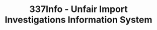 ---
layout: default
bigquery: https://console.cloud.google.com/bigquery?p=patents-public-data&d=usitc_investigations&page=dataset&project=sheets-management-319211
citation: US International Trade Commission 337Info Unfair Import Investigations Information
  System
contributors: US International Trade Comission
cost: None
description: US International Trade Commission 337Info Unfair Import Investigations
  Information System contains data on investigations done under Section 337. Section
  337 declares the infringement of certain statutory intellectual property rights
  and other forms of unfair competition in import trade to be unlawful practices.
  Most Section 337 investigations involve allegations of patent or registered trademark
  infringement.
documentation: FAQ and tutorial available on the site
last_edit: 04/09/2022, 03:16:46
location: https://pubapps2.usitc.gov/337external/
maintained_by: US International Trade Comission
schema_fields:
- ouiiParticipation
- patentNumbers
- gcAttorney
- scheduledEndDateEvidHear
- cafcAppeals
- actualStartDateEvidHear
- finalIdOnViolationIssue
- scheduledStartDateEvidHear
- ouiiAttorney
- finalDetViolation
- id
- publication_number
- markmanHearing
- currentActiveALJ
- dateComplaintFiled
- docketNo
- trademarkNumbers
- teoIdDueDate
- complainant
- actualEndDateEvidHear
- startDateMarkmanHearing
- lastUpdated
- investigationTermDate
- finalIdOnViolationDue
- currentStatus
- finalDetNoViolation
- investigationNo
- respondent
- dateOfPublicationFrNotice
- htsNumbers
- teoProceedingInvolved
- patentNumber
- title
- teoIdIssueDate
- aljAssigned
- copyrightNumbers
- invUnfairAct
- endDateMarkmanHearing
- teoReliefGranted
- internalRemand
- investigationType
- issueDateOtherNonFinal
- targetDate
- dateCreated
shortname: unfair_import_investigations
tags:
- import
- legal
- trade
timeframe: 2008-2021 (prior to 2008 downloadable as a JSON file)
title: 337Info - Unfair Import Investigations Information System
uuid: 2721f5ec-e599-4890-9265-9706719fc71e
---